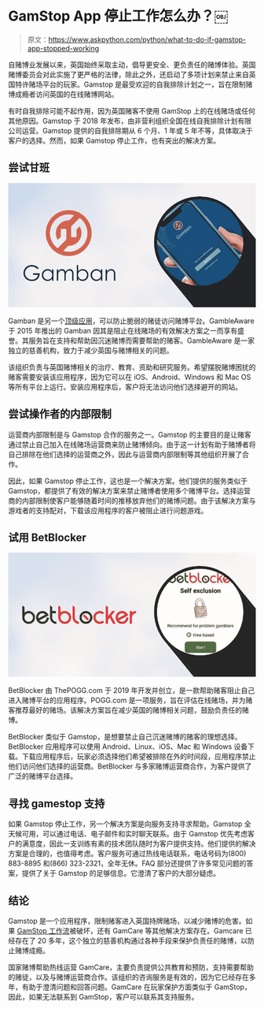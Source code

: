 # GamStop App 停止工作怎么办？￼

> 原文：<https://www.askpython.com/python/what-to-do-if-gamstop-app-stopped-working>

自赌博业发展以来，英国始终采取主动，倡导更安全、更负责任的赌博体验。英国赌博委员会对此实施了更严格的法律，除此之外，还启动了多项计划来禁止来自英国特许赌场平台的玩家。Gamstop 是最受欢迎的自我排除计划之一，旨在限制赌博成瘾者访问英国的在线赌博网站。

有时自我排除可能不起作用，因为英国赌客不使用 GamStop 上的在线赌场或任何其他原因。Gamstop 于 2018 年发布，由非营利组织全国在线自我排除计划有限公司运营。Gamstop 提供的自我排除期从 6 个月、1 年或 5 年不等，具体取决于客户的选择。然而，如果 Gamstop 停止工作，也有突出的解决方案。

## 尝试甘班

![Gamban](img/e5b9f10298ea2344c9b8c281a2f04268.png)

Gamban 是另一个[顶级应用](https://www.askpython.com/python/top-applications-of-python)，可以防止脆弱的赌徒访问赌博平台。GambleAware 于 2015 年推出的 Gamban 因其是阻止在线赌场的有效解决方案之一而享有盛誉。其服务旨在支持和帮助因沉迷赌博而需要帮助的赌客。GambleAware 是一家独立的慈善机构，致力于减少英国与赌博相关的问题。

该组织负责与英国赌博相关的治疗、教育、资助和研究服务。希望摆脱赌博困扰的赌客需要安装该应用程序，因为它可以在 iOS、Android、Windows 和 Mac OS 等所有平台上运行。安装应用程序后，客户将无法访问他们选择避开的网站。

## 尝试操作者的内部限制

运营商内部限制是与 Gamstop 合作的服务之一。Gamstop 的主要目的是让赌客通过禁止自己加入在线赌场运营商来防止赌博倾向。由于这一计划有助于赌博者将自己排除在他们选择的运营商之外，因此与运营商内部限制等其他组织开展了合作。

因此，如果 Gamstop 停止工作，这也是一个解决方案。他们提供的服务类似于 Gamstop，都提供了有效的解决方案来禁止赌博者使用多个赌博平台。选择运营商的内部限制使客户能够随着时间的推移放弃他们的赌博问题。由于该解决方案与游戏者的支持配对，下载该应用程序的客户被阻止进行问题游戏。

## 试用 BetBlocker

![Betblocker](img/cbe653fccf7f94eaa2b6355cc339a166.png)

BetBlocker 由 ThePOGG.com 于 2019 年开发并创立，是一款帮助赌客阻止自己进入赌博平台的应用程序。POGG.com 是一项服务，旨在评估在线赌场，并为赌客推荐最好的赌场。该解决方案旨在减少英国的赌博相关问题，鼓励负责任的赌博。

BetBlocker 类似于 Gamstop，是想要禁止自己沉迷赌博的赌客的理想选择。BetBlocker 应用程序可以使用 Android、Linux、iOS、Mac 和 Windows 设备下载。下载应用程序后，玩家必须选择他们希望被排除在外的时间段，应用程序禁止他们访问他们选择的运营商。BetBlocker 与多家赌博运营商合作，为客户提供了广泛的赌博平台选择。

## 寻找 gamestop 支持

如果 Gamstop 停止工作，另一个解决方案是向服务支持寻求帮助。Gamstop 全天候可用，可以通过电话、电子邮件和实时聊天联系。由于 Gamstop 优先考虑客户的满意度，因此一支训练有素的技术团队随时为客户提供支持。他们提供的解决方案是合理的，也值得考虑。客户服务可通过热线电话联系，电话号码为(800) 883-8895 和(866) 323-2321，全年无休。FAQ 部分还提供了许多常见问题的答案，提供了关于 Gamstop 的足够信息。它澄清了客户的大部分疑虑。

## 结论

Gamstop 是一个应用程序，限制赌客进入英国持牌赌场，以减少赌博的危害。如果 [GamStop 工作流](https://www.journaldev.com/57386/how-gamstop-works-in-details)被破坏，还有 GamCare 等其他解决方案存在。Gamcare 已经存在了 20 多年，这个独立的慈善机构通过各种手段来保护负责任的赌博，以防止赌博成瘾。

国家赌博帮助热线运营 GamCare，主要负责提供公共教育和预防，支持需要帮助的赌徒，以及与赌博运营商合作。该组织的咨询服务是有效的，因为它已经存在多年，有助于澄清问题和回答问题。GamCare 在玩家保护方面类似于 GamStop，因此，如果无法联系到 GamStop，客户可以联系其支持服务。